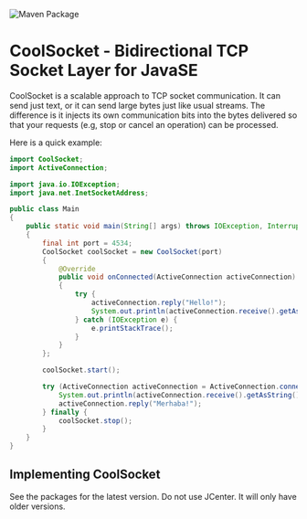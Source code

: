 ![Maven Package](https://github.com/libcoolsocket/java/workflows/Maven%20Package/badge.svg)

# CoolSocket - Bidirectional TCP Socket Layer for JavaSE

CoolSocket is a scalable approach to TCP socket communication. It can send just text, or it can send large bytes just 
like usual streams. The difference is it injects its own communication bits into the bytes delivered so that your 
requests (e.g, stop or cancel an operation) can be processed.

Here is a quick example:

```java
import CoolSocket;
import ActiveConnection;

import java.io.IOException;
import java.net.InetSocketAddress;

public class Main
{
    public static void main(String[] args) throws IOException, InterruptedException
    {
        final int port = 4534;
        CoolSocket coolSocket = new CoolSocket(port)
        {
            @Override
            public void onConnected(ActiveConnection activeConnection)
            {
                try {
                    activeConnection.reply("Hello!");
                    System.out.println(activeConnection.receive().getAsString()); // Merhaba!
                } catch (IOException e) {
                    e.printStackTrace();
                }
            }
        };

        coolSocket.start();

        try (ActiveConnection activeConnection = ActiveConnection.connect(new InetSocketAddress(port), 0)) {
            System.out.println(activeConnection.receive().getAsString()); // "Hello!"
            activeConnection.reply("Merhaba!");
        } finally {
            coolSocket.stop();   
        }
    }
}
```

## Implementing CoolSocket

See the packages for the latest version. Do not use JCenter. It will only have older versions.